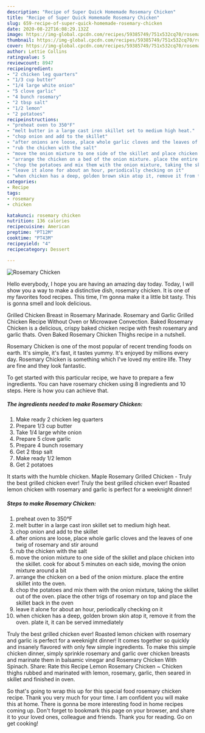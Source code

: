 ```yaml
---
description: "Recipe of Super Quick Homemade Rosemary Chicken"
title: "Recipe of Super Quick Homemade Rosemary Chicken"
slug: 659-recipe-of-super-quick-homemade-rosemary-chicken
date: 2020-08-22T16:08:29.132Z
image: https://img-global.cpcdn.com/recipes/59385749/751x532cq70/rosemary-chicken-recipe-main-photo.jpg
thumbnail: https://img-global.cpcdn.com/recipes/59385749/751x532cq70/rosemary-chicken-recipe-main-photo.jpg
cover: https://img-global.cpcdn.com/recipes/59385749/751x532cq70/rosemary-chicken-recipe-main-photo.jpg
author: Lettie Collins
ratingvalue: 5
reviewcount: 8947
recipeingredient:
- "2 chicken leg quarters"
- "1/3 cup butter"
- "1/4 large white onion"
- "5 clove garlic"
- "4 bunch rosemary"
- "2 tbsp salt"
- "1/2 lemon"
- "2 potatoes"
recipeinstructions:
- "preheat oven to 350°F"
- "melt butter in a large cast iron skillet set to medium high heat."
- "chop onion and add to the skillet"
- "after onions are loose, place whole garlic cloves and the leaves of one twig of rosemary and stir around"
- "rub the chicken with the salt"
- "move the onion mixture to one side of the skillet and place chicken into the skillet. cook for about 5 minutes on each side, moving the onion mixture around a bit"
- "arrange the chicken on a bed of the onion mixture. place the entire skillet into the oven."
- "chop the potatoes and mix them with the onion mixture, taking the skillet out of the oven. place the other trigs of rosemary on top and place the skillet back in the oven"
- "leave it alone for about an hour, periodically checking on it"
- "when chicken has a deep, golden brown skin atop it, remove it from the oven. plate it, it can be served immediately"
categories:
- Recipe
tags:
- rosemary
- chicken

katakunci: rosemary chicken 
nutrition: 136 calories
recipecuisine: American
preptime: "PT12M"
cooktime: "PT43M"
recipeyield: "4"
recipecategory: Dessert

---
```



![Rosemary Chicken](https://img-global.cpcdn.com/recipes/59385749/751x532cq70/rosemary-chicken-recipe-main-photo.jpg)

Hello everybody, I hope you are having an amazing day today. Today, I will show you a way to make a distinctive dish, rosemary chicken. It is one of my favorites food recipes. This time, I'm gonna make it a little bit tasty. This is gonna smell and look delicious.

Grilled Chicken Breast in Rosemary Marinade. Rosemary and Garlic Grilled Chicken Recipe Without Oven or Microwave Convection. Baked Rosemary Chicken is a delicious, crispy baked chicken recipe with fresh rosemary and garlic thats. Oven Baked Rosemary Chicken Thighs recipe in a nutshell.

Rosemary Chicken is one of the most popular of recent trending foods on earth. It's simple, it's fast, it tastes yummy. It's enjoyed by millions every day. Rosemary Chicken is something which I've loved my entire life. They are fine and they look fantastic.


To get started with this particular recipe, we have to prepare a few ingredients. You can have rosemary chicken using 8 ingredients and 10 steps. Here is how you can achieve that.

<!--inarticleads1-->

##### The ingredients needed to make Rosemary Chicken:

1. Make ready 2 chicken leg quarters
1. Prepare 1/3 cup butter
1. Take 1/4 large white onion
1. Prepare 5 clove garlic
1. Prepare 4 bunch rosemary
1. Get 2 tbsp salt
1. Make ready 1/2 lemon
1. Get 2 potatoes


It starts with the humble chicken. Maple Rosemary Grilled Chicken - Truly the best grilled chicken ever! Truly the best grilled chicken ever! Roasted lemon chicken with rosemary and garlic is perfect for a weeknight dinner! 

<!--inarticleads2-->

##### Steps to make Rosemary Chicken:

1. preheat oven to 350°F
1. melt butter in a large cast iron skillet set to medium high heat.
1. chop onion and add to the skillet
1. after onions are loose, place whole garlic cloves and the leaves of one twig of rosemary and stir around
1. rub the chicken with the salt
1. move the onion mixture to one side of the skillet and place chicken into the skillet. cook for about 5 minutes on each side, moving the onion mixture around a bit
1. arrange the chicken on a bed of the onion mixture. place the entire skillet into the oven.
1. chop the potatoes and mix them with the onion mixture, taking the skillet out of the oven. place the other trigs of rosemary on top and place the skillet back in the oven
1. leave it alone for about an hour, periodically checking on it
1. when chicken has a deep, golden brown skin atop it, remove it from the oven. plate it, it can be served immediately


Truly the best grilled chicken ever! Roasted lemon chicken with rosemary and garlic is perfect for a weeknight dinner! It comes together so quickly and insanely flavored with only few simple ingredients. To make this simple chicken dinner, simply sprinkle rosemary and garlic over chicken breasts and marinate them in balsamic vinegar and Rosemary Chicken With Spinach. Share: Rate this Recipe Lemon Rosemary Chicken ~ Chicken thighs rubbed and marinated with lemon, rosemary, garlic, then seared in skillet and finished in oven. 

So that's going to wrap this up for this special food rosemary chicken recipe. Thank you very much for your time. I am confident you will make this at home. There is gonna be more interesting food in home recipes coming up. Don't forget to bookmark this page on your browser, and share it to your loved ones, colleague and friends. Thank you for reading. Go on get cooking!
